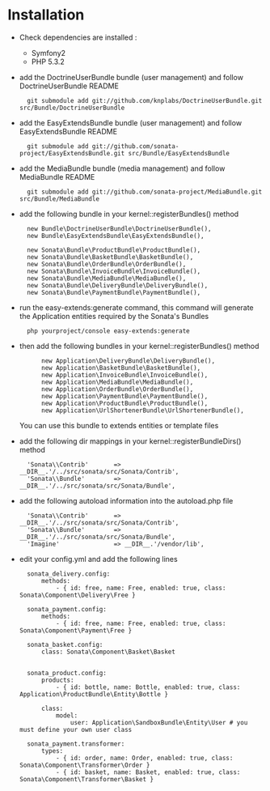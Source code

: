 Installation
============

* Check dependencies are installed :

    * Symfony2
    * PHP 5.3.2

* add the DoctrineUserBundle bundle (user management) and follow DoctrineUserBundle README

        git submodule add git://github.com/knplabs/DoctrineUserBundle.git src/Bundle/DoctrineUserBundle

* add the EasyExtendsBundle bundle (user management) and follow EasyExtendsBundle README

        git submodule add git://github.com/sonata-project/EasyExtendsBundle.git src/Bundle/EasyExtendsBundle

* add the MediaBundle bundle (media management) and follow MediaBundle README

        git submodule add git://github.com/sonata-project/MediaBundle.git src/Bundle/MediaBundle


* add the following bundle in your kernel::registerBundles() method

        new Bundle\DoctrineUserBundle\DoctrineUserBundle(),
        new Bundle\EasyExtendsBundle\EasyExtendsBundle(),

        new Sonata\Bundle\ProductBundle\ProductBundle(),
        new Sonata\Bundle\BasketBundle\BasketBundle(),
        new Sonata\Bundle\OrderBundle\OrderBundle(),
        new Sonata\Bundle\InvoiceBundle\InvoiceBundle(),
        new Sonata\Bundle\MediaBundle\MediaBundle(),
        new Sonata\Bundle\DeliveryBundle\DeliveryBundle(),
        new Sonata\Bundle\PaymentBundle\PaymentBundle(),


* run the easy-extends:generate command, this command will generate the Application entities required by the Sonata's Bundles

        php yourproject/console easy-extends:generate

* then add the following bundles in your kernel::registerBundles() method

            new Application\DeliveryBundle\DeliveryBundle(),
            new Application\BasketBundle\BasketBundle(),
            new Application\InvoiceBundle\InvoiceBundle(),
            new Application\MediaBundle\MediaBundle(),
            new Application\OrderBundle\OrderBundle(),
            new Application\PaymentBundle\PaymentBundle(),
            new Application\ProductBundle\ProductBundle(),
            new Application\UrlShortenerBundle\UrlShortenerBundle(),


  You can use this bundle to extends entities or template files

* add the following dir mappings in your kernel::registerBundleDirs() method

        'Sonata\\Contrib'       => __DIR__.'/../src/sonata/src/Sonata/Contrib',
        'Sonata\\Bundle'        => __DIR__.'/../src/sonata/src/Sonata/Bundle',

* add the following autoload information into the autoload.php file

        'Sonata\\Contrib'       => __DIR__.'/../src/sonata/src/Sonata/Contrib',
        'Sonata\\Bundle'        => __DIR__.'/../src/sonata/src/Sonata/Bundle',
        'Imagine'               => __DIR__.'/vendor/lib',

* edit your config.yml and add the following lines

        sonata_delivery.config:
            methods:
                - { id: free, name: Free, enabled: true, class: Sonata\Component\Delivery\Free }

        sonata_payment.config:
            methods:
                - { id: free, name: Free, enabled: true, class: Sonata\Component\Payment\Free }

        sonata_basket.config:
            class: Sonata\Component\Basket\Basket


        sonata_product.config:
            products:
                - { id: bottle, name: Bottle, enabled: true, class: Application\ProductBundle\Entity\Bottle }

            class:
                model:
                    user: Application\SandboxBundle\Entity\User # you must define your own user class

        sonata_payment.transformer:
            types:
                - { id: order, name: Order, enabled: true, class: Sonata\Component\Transformer\Order }
                - { id: basket, name: Basket, enabled: true, class: Sonata\Component\Transformer\Basket }
